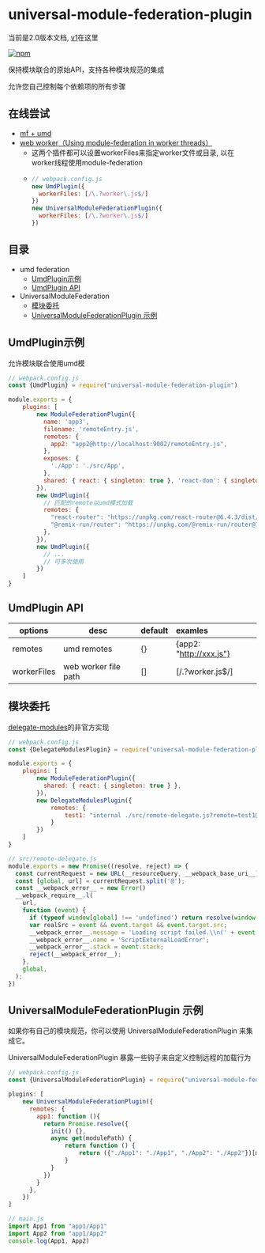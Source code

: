 # universal-module-federation-plugin

当前是2.0版本文档, [v1](https://www.npmjs.com/package/universal-module-federation-plugin/v/1.0.9?activeTab=readme)在这里

[![npm](https://img.shields.io/npm/v/universal-module-federation-plugin.svg)](https://www.npmjs.com/package/universal-module-federation-plugin)

保持模块联合的原始API，支持各种模块规范的集成

允许您自己控制每个依赖项的所有步骤

## 在线尝试

* [mf + umd](https://stackblitz.com/github/wpmjs/examples/tree/main/umf-demo?file=app2%2Fwebpack.config.js)
* [web worker（Using module-federation in worker threads）](https://stackblitz.com/github/wpmjs/examples/tree/main/umf-worker-demo)
    * 这两个插件都可以设置workerFiles来指定worker文件或目录, 以在worker线程使用module-federation
    * ``` js
      // webpack.config.js
      new UmdPlugin({
        workerFiles: [/\.?worker\.js$/]
      })
      new UniversalModuleFederationPlugin({
        workerFiles: [/\.?worker\.js$/]
      })
      ```

## 目录

* umd federation
    * [UmdPlugin示例](#UmdPlugin示例)
    * [UmdPlugin API](#UmdPlugin-API)
* UniversalModuleFederation
    * [模块委托](#模块委托)
    * [UniversalModuleFederationPlugin 示例](#UniversalModuleFederationPlugin-示例)

## UmdPlugin示例

允许模块联合使用umd模

``` js
// webpack.config.js
const {UmdPlugin} = require("universal-module-federation-plugin")

module.exports = {
    plugins: [
        new ModuleFederationPlugin({
          name: 'app3',
          filename: 'remoteEntry.js',
          remotes: {
            app2: "app2@http://localhost:9002/remoteEntry.js",
          },
          exposes: {
            './App': './src/App',
          },
          shared: { react: { singleton: true }, 'react-dom': { singleton: true } },
        }),
        new UmdPlugin({
          // 匹配的remote以umd模式加载
          remotes: {
            "react-router": "https://unpkg.com/react-router@6.4.3/dist/umd/react-router.production.min.js",
            "@remix-run/router": "https://unpkg.com/@remix-run/router@1.0.3/dist/router.umd.min.js"
          },
        }),
        new UmdPlugin({
          // ...
          // 可多次使用
        })   
    ]
}
```

## UmdPlugin API

| options     | desc                 | default | examles                 |
|-------------|----------------------|---------|:------------------------|
| remotes     | umd remotes          | {}      | {app2: "http://xxx.js"} |
| workerFiles | web worker file path | []      | [/\.?worker\.js$/]      |

## 模块委托

[delegate-modules](https://github.com/module-federation/universe/issues/1198)的非官方实现

``` js
// webpack.config.js
const {DelegateModulesPlugin} = require("universal-module-federation-plugin")

module.exports = {
    plugins: [
        new ModuleFederationPlugin({
          shared: { react: { singleton: true } },
        }),
        new DelegateModulesPlugin({
            remotes: {
                test1: "internal ./src/remote-delegate.js?remote=test1@http://localhost:9000/remoteEntry.js"
            }
        })
    ]
}
```
``` js
// src/remote-delegate.js
module.exports = new Promise((resolve, reject) => {
  const currentRequest = new URL(__resourceQuery, __webpack_base_uri__).searchParams.get("remote");
  const [global, url] = currentRequest.split('@');
  const __webpack_error__ = new Error()
  __webpack_require__.l(
    url,
    function (event) {
      if (typeof window[global] !== 'undefined') return resolve(window[global]);
      var realSrc = event && event.target && event.target.src;
      __webpack_error__.message = 'Loading script failed.\\n(' + event.message + ': ' + realSrc + ')';
      __webpack_error__.name = 'ScriptExternalLoadError';
      __webpack_error__.stack = event.stack;
      reject(__webpack_error__);
    },
    global,
  );
})
```


## UniversalModuleFederationPlugin 示例

如果你有自己的模块规范，你可以使用 UniversalModuleFederationPlugin 来集成它。 

UniversalModuleFederationPlugin 暴露一些钩子来自定义控制远程的加载行为

``` js
// webpack.config.js
const {UniversalModuleFederationPlugin} = require("universal-module-federation-plugin")

plugins: [
    new UniversalModuleFederationPlugin({
      remotes: {
        app1: function (){
          return Promise.resolve({
            init() {},
            async get(modulePath) {
                return function () {
                    return ({"./App1": "./App1", "./App2": "./App2"})[modulePath]
                }
            }
          })
        }
      },
    })
]
```
``` js
// main.js
import App1 from "app1/App1"
import App2 from "app1/App2"
console.log(App1, App2)
```